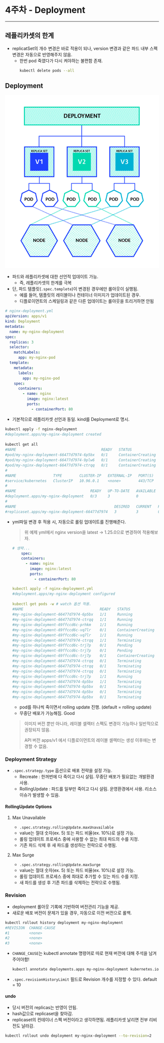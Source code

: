 4주차 - Deployment
==
---

레플리카셋의 한계
--
- replicatSet의 개수 변경은 바로 적용이 되나, version 변경과 같은 파드 내부 스펙 변경은 자동으로 반영해주지 않음.
  - 한번 pod 죽였다가 다시 켜야하는 불편함 존재.
    ```bash
    kubectl delete pods --all
    ```

Deployment
--

![Kubernetes Deployment 구조](./img/deployment.png)

- 파드와 레플리카셋에 대한 선언적 업데이트 가능.
  - 즉, 레플리카셋의 한계를 극복
- 단, 파드 템플릿(`.spec.templete`)이 변경된 경우에만 롤아웃이 실행됨.
  - 예를 들어, 템플릿의 레이블이나 컨테이너 이미지가 업데이트된 경우.
  - 디플로이먼트의 스케일링과 같은 다른 업데이트는 롤아웃을 트리거하면 안됨
  
```yaml
# nginx-deployment.yml
apiVersion: apps/v1
kind: Deployment
metadata:
  name: my-nginx-deployment
spec:
  replicas: 3
  selector:
    matchLabels:
      app: my-nginx-pod
  template:
    metadata:
      labels:
        app: my-nginx-pod
    spec:
      containers:
        - name: nginx
          image: nginx:latest
          ports:
            - containerPort: 80
```
- 기본적으로 레플리카셋 선언과 동일. kind를 Deployment로 명시. 
```bash
kubectl apply -f nginx-deployment
#deployment.apps/my-nginx-deployment created

kubectl get all
#NAME                                       READY   STATUS              RESTARTS   AGE
#pod/my-nginx-deployment-66477d7974-6p5bx   0/1     ContainerCreating   0          8s
#pod/my-nginx-deployment-66477d7974-9plw6   0/1     ContainerCreating   0          8s
#pod/my-nginx-deployment-66477d7974-ctrqq   0/1     ContainerCreating   0          8s
#
#NAME                 TYPE        CLUSTER-IP   EXTERNAL-IP   PORT(S)   AGE
#service/kubernetes   ClusterIP   10.96.0.1    <none>        443/TCP   27d
#
#NAME                                  READY   UP-TO-DATE   AVAILABLE   AGE
#deployment.apps/my-nginx-deployment   0/3     3            0           8s
#
#NAME                                             DESIRED   CURRENT   READY   AGE
#replicaset.apps/my-nginx-deployment-66477d7974   3         3         0       8s    -> 설정 파일대로 replicaset이 생성됨. 
```

- yml파일 변경 후 적용 시, 자동으로 롤링 업데이트를 진행해준다.
  > 위 예제 yml에서 nginx version을 latest -> 1.25.0으로 변경하여 적용해보자.

  ```yaml
  # 생략...
      spec:
      containers:
        - name: nginx
          image: nginx:latest
          ports:
            - containerPort: 80
  ```

  ```yaml
  kubectl apply -f nginx-deployment.yml
  #deployment.apps/my-nginx-deployment configured
  
  kubectl get pods -w # watch 옵션 적용.
  #NAME                                   READY   STATUS              RESTARTS   AGE
  #my-nginx-deployment-66477d7974-6p5bx   1/1     Running             0          5m30s
  #my-nginx-deployment-66477d7974-ctrqq   1/1     Running             0          5m30s
  #my-nginx-deployment-69ffccd6c-prhkm    1/1     Running             0          9s
  #my-nginx-deployment-69ffccd6c-vq7lr    0/1     ContainerCreating   0          3s
  #my-nginx-deployment-69ffccd6c-vq7lr    1/1     Running             0          5s
  #my-nginx-deployment-66477d7974-ctrqq   1/1     Terminating         0          5m32s
  #my-nginx-deployment-69ffccd6c-trj7p    0/1     Pending             0          0s
  #my-nginx-deployment-69ffccd6c-trj7p    0/1     Pending             0          0s
  #my-nginx-deployment-69ffccd6c-trj7p    0/1     ContainerCreating   0          0s
  #my-nginx-deployment-66477d7974-ctrqq   0/1     Terminating         0          5m33s
  #my-nginx-deployment-66477d7974-ctrqq   0/1     Terminating         0          5m33s
  #my-nginx-deployment-66477d7974-ctrqq   0/1     Terminating         0          5m33s
  #my-nginx-deployment-69ffccd6c-trj7p    1/1     Running             0          6s
  #my-nginx-deployment-66477d7974-6p5bx   1/1     Terminating         0          5m38s
  #my-nginx-deployment-66477d7974-6p5bx   0/1     Terminating         0          5m39s
  #my-nginx-deployment-66477d7974-6p5bx   0/1     Terminating         0          5m39s
  #my-nginx-deployment-66477d7974-6p5bx   0/1     Terminating         0          5m39s
  ```
  - pod를 하나씩 죽이면서 rolling update 진행. (default = rolling update)
  - 무중단 배포가 가능해짐. Good

  > 이미지 버전 뿐만 아니라, 레이블 셀렉터 스펙도 변경이 가능하나 일반적으로 권장되지 않음.
  > 
  > API 버전 apps/v1 에서 디플로이먼트의 레이블 셀렉터는 생성 이후에는 변경할 수 없음.

### Deployment Strategy
- `.spec.strategy.type` 옵션으로 배포 전략을 설정 가능.
  - Recreate : 한꺼번에 다 죽이고 다시 살림. 무중단 배포가 필요없는 개발환경 사용.
  - RollingUpdate : 파드를 일부만 죽이고 다시 살림. 운영환경에서 사용. 리소스 이슈가 발생할 수 있음.

#### RollingUpdate Options

1. Max Unavailable
   - `.spec.strategy.rollingUpdate.maxUnavailable`
   - value는 절대 숫자(ex. 5) 또는 파드 비율(ex. 10%)로 설정 가능.
   - 롤링 업데이트 프로세스 중에 사용할 수 없는 최대 파드의 수를 지정.
   - 기존 파드 삭제 후 새 파드를 생성하는 전략으로 수행됨.

2. Max Surge
   - `.spec.strategy.rollingUpdate.maxSurge`
   - value는 절대 숫자(ex. 5) 또는 파드 비율(ex. 10%)로 설정 가능.
   - 롤링 업데이트 프로세스 중에 최대로 추가할 수 있는 파드 수를 지정.
   - 새 파드를 생성 후 기존 파드를 삭제하는 전략으로 수행됨.

### Revision
- deployment 롤아웃 기록에 기반하여 버전관리 기능을 제공.
- 새로운 배포 버전이 문제가 있을 경우, 자동으로 이전 버전으로 롤백.
```bash
kubectl rollout history deployment my-nginx-deployment
#REVISION  CHANGE-CAUSE
#1         <none>
#2         <none>
#3         <none>
```
- `CHANGE_CAUSE`는 kubectl annotate 명령어로 따로 현재 버전에 대해 주석을 남겨주어야함!
  ```bash
  kubectl annotate deployments.apps my-nginx-deployment kubernetes.io/change-cause="nginx version updated to 1.25.0"
  ```
- `.spec.revisionHistoryLimit` 필드로 Revision 개수를 지정할 수 있다. default = 10
#### undo

- 당시 버전의 replicas는 반영이 안됨.
- hash값으로 replicaset을 찾아감.
- replicaset의 컨테이너 스펙 버전이라고 생각하면됨. 레플리카셋 날리면 전부 리비전도 날라감.

```bash
kubectl rollout undo deployment my-nginx-deployment --to-revision=2
```